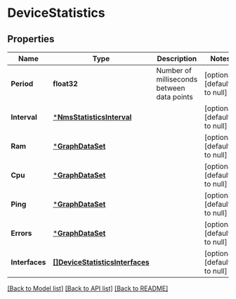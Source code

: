 # DeviceStatistics

## Properties
Name | Type | Description | Notes
------------ | ------------- | ------------- | -------------
**Period** | **float32** | Number of milliseconds between data points | [optional] [default to null]
**Interval** | [***NmsStatisticsInterval**](NMSStatistics_interval.md) |  | [optional] [default to null]
**Ram** | [***GraphDataSet**](GraphDataSet.md) |  | [optional] [default to null]
**Cpu** | [***GraphDataSet**](GraphDataSet.md) |  | [optional] [default to null]
**Ping** | [***GraphDataSet**](GraphDataSet.md) |  | [optional] [default to null]
**Errors** | [***GraphDataSet**](GraphDataSet.md) |  | [optional] [default to null]
**Interfaces** | [**[]DeviceStatisticsInterfaces**](DeviceStatistics_interfaces.md) |  | [optional] [default to null]

[[Back to Model list]](../README.md#documentation-for-models) [[Back to API list]](../README.md#documentation-for-api-endpoints) [[Back to README]](../README.md)


